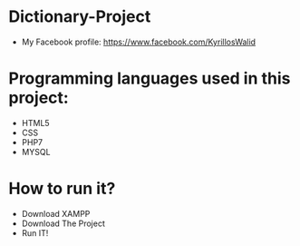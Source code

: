 # Dictionary-Project
* My Facebook profile: https://www.facebook.com/KyrillosWalid

# Programming languages used in this project:
- HTML5
- CSS
- PHP7
- MYSQL

# How to run it?
- Download XAMPP
- Download The Project
- Run IT!
